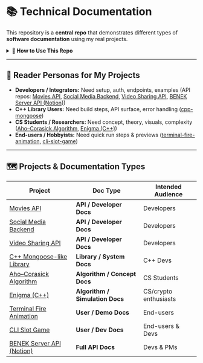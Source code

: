 # 📚 Technical Documentation

This repository is a **central repo** that demonstrates different types of **software documentation** using my real projects.  

<details>
  <summary><strong>🧭 How to Use This Repo</strong></summary>

- Each project README is written for a <strong>specific persona</strong> and <strong>doc type</strong>
- Start from the <strong>"Projects & Documentation Types" table</strong>, then open the repo README for details
</details>

---

## 👥 Reader Personas for My Projects
- **Developers / Integrators:** Need setup, auth, endpoints, examples (API repos: 
  [Movies API](https://github.com/ohalukkarakaya/node-movie-api), 
  [Social Media Backend](https://github.com/ohalukkarakaya/nodeJs-social-media-back-end-api), 
  [Video Sharing API](https://github.com/ohalukkarakaya/nodejs-video-sharing-api), 
  [BENEK Server API (Notion)](https://remarkable-eyelash-590.notion.site/BENEK-Server-API-Documentation-17a17d8c6e1280b8b7afcaf756102972))
- **C++ Library Users:** Need build steps, API surface, error handling ([cpp-mongoose](https://github.com/ohalukkarakaya/cpp-mongoose))
- **CS Students / Researchers:** Need concept, theory, visuals, complexity ([Aho–Corasick Algorithm](https://github.com/ohalukkarakaya/Aho-Corasick-Algorithm), [Enigma (C++)](https://github.com/ohalukkarakaya/Enigma-cpp))
- **End-users / Hobbyists:** Need quick run steps & previews ([terminal-fire-animation](https://github.com/ohalukkarakaya/scheumine--terminal-fire-animation), [cli-slot-game](https://github.com/ohalukkarakaya/cli-slot-game))


---

## 🗺️ Projects & Documentation Types

| Project | Doc Type | Intended Audience |
|---|---|---|
| [Movies API](https://github.com/ohalukkarakaya/node-movie-api) | **API / Developer Docs** | Developers |
| [Social Media Backend](https://github.com/ohalukkarakaya/nodeJs-social-media-back-end-api) | **API / Developer Docs** | Developers |
| [Video Sharing API](https://github.com/ohalukkarakaya/nodejs-video-sharing-api) | **API / Developer Docs** | Developers |
| [C++ Mongoose-like Library](https://github.com/ohalukkarakaya/cpp-mongoose) | **Library / System Docs** | C++ Devs |
| [Aho–Corasick Algorithm](https://github.com/ohalukkarakaya/Aho-Corasick-Algorithm) | **Algorithm / Concept Docs** | CS Students |
| [Enigma (C++)](https://github.com/ohalukkarakaya/Enigma-cpp) | **Algorithm / Simulation Docs** | CS/crypto enthusiasts |
| [Terminal Fire Animation](https://github.com/ohalukkarakaya/scheumine--terminal-fire-animation) | **User / Demo Docs** | End-users |
| [CLI Slot Game](https://github.com/ohalukkarakaya/cli-slot-game) | **User / Dev Docs** | End-users & Devs |
| [BENEK Server API (Notion)](https://remarkable-eyelash-590.notion.site/BENEK-Server-API-Documentation-17a17d8c6e1280b8b7afcaf756102972) | **Full API Docs** | Devs & PMs |
